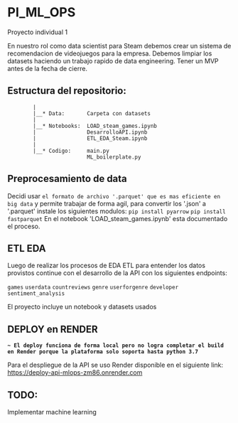 # PI_ML_OPS
Proyecto individual 1

En nuestro rol como data scientist para Steam debemos crear un sistema de recomendacion de videojuegos para la empresa. Debemos limpiar los datasets haciendo un trabajo rapido de data engineering. Tener un MVP antes de la fecha de cierre.
## Estructura del repositorio:
            |
            |__* Data:       Carpeta con datasets
            |
            |__* Notebooks:  LOAD_steam_games.ipynb
            |                DesarrolloAPI.ipynb
            |                ETL_EDA_Steam.ipynb
            |
            |__* Codigo:     main.py
                             ML_boilerplate.py

## Preprocesamiento de data

Decidi usar `el formato de archivo '.parquet' que es mas eficiente en big data` y permite trabajar de forma agil, para convertir 
los '.json' a '.parquet' instale los siguientes modulos: 
            `pip install pyarrow`
            `pip install fastparquet`
En el notebook 'LOAD_steam_games.ipynb' esta documentado el proceso.

## ETL EDA

Luego de realizar los procesos de EDA ETL para entender los datos provistos continue con el desarrollo de la API
con los siguientes endpoints: 

  `games`
  `userdata`
  `countreviews`
  `genre`
  `userforgenre`
  `developer`
  `sentiment_analysis`

  El proyecto incluye un notebook y datasets usados

  ## DEPLOY en RENDER

  **`~ El deploy funciona de forma local pero no logra completar el build
  en Render porque la plataforma solo soporta hasta python 3.7`**
  
  Para el despliegue de la API se uso Render
  disponible en el siguiente
  link: https://deploy-api-mlops-zm86.onrender.com

## TODO:

Implementar machine learning

